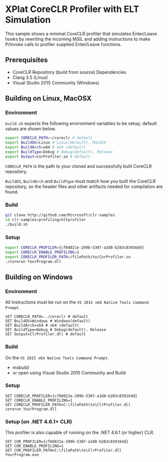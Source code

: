 XPlat CoreCLR Profiler with ELT Simulation
==========================================

This sample shows a minimal CoreCLR profiler that simulates Enter/Leave hooks by rewriting the incoming MSIL and adding instructions to make P/Invoke calls to profiler supplied Enter/Leave functions.

Prerequisites
-------------

* CoreCLR Repository (build from source) Dependencies
* Clang 3.5  (Linux)
* Visual Studio 2015 Community (Windows)

Building on Linux, MacOSX
-------------------------

### Environment

``build.sh`` expects the following environment variables to be setup; default values are shown below.

```bash
export CORECLR_PATH=~/coreclr # default
export BuildOS=Linux # Linux(default), MacOSX
export BuildArch=x64 # x64 (default)
export BuildType=Debug # Debug(default), Release
export Output=CorProfiler.so # default
```

``CORECLR_PATH`` is the path to your cloned and successfully built CoreCLR repository.

``BuildOS``, ``BuildArch`` and ``BuildType`` must match how you built the CoreCLR repository, so the header files and other artifacts needed for compilation are found.

### Build

```bash
git clone http://github.com/Microsoft/clr-samples
cd clr-samples/profiling/eltprofiler
./build.sh
```

### Setup

```bash
export CORECLR_PROFILER={cf0d821e-299b-5307-a3d8-b283c03916dd}
export CORECLR_ENABLE_PROFILING=1
export CORECLR_PROFILER_PATH=/filePath/to/CorProfiler.so
./corerun YourProgram.dll
```

Building on Windows
-------------------

### Environment

All instructions must be run on the ``VS 2015 x64 Native Tools Command Prompt``.

```batch
SET CORECLR_PATH=../coreclr # default
SET BuildOS=Windows # Windows(default)
SET BuildArch=x64 # x64 (default)
SET BuildType=Debug # Debug(default), Release
SET Output=ClrProfiler.dll # default
```

### Build
On the ``VS 2015 x64 Native Tools Command Prompt``.

* msbuild
* or open using Visual Studio 2015 Community and Build

### Setup

```batch
SET CORECLR_PROFILER={cf0d821e-299b-5307-a3d8-b283c03916dd}
SET CORECLR_ENABLE_PROFILING=1
SET CORECLR_PROFILER_PATH=C:\filePath\to\ClrProfiler.dll
corerun YourProgram.dll
```

### Setup (on .NET 4.6.1+ CLR)

This profiler is also capable of running on the .NET 4.6.1 (or higher) CLR.

```batch
SET COR_PROFILER={cf0d821e-299b-5307-a3d8-b283c03916dd}
SET COR_ENABLE_PROFILING=1
SET COR_PROFILER_PATH=C:\filePath\to\ClrProfiler.dll
YourProgram.exe
```

